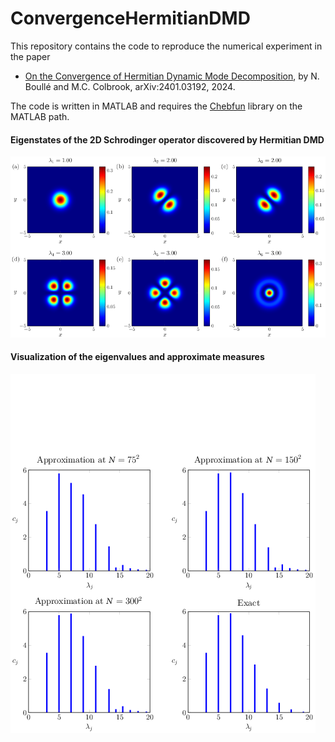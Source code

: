 # ConvergenceHermitianDMD

This repository contains the code to reproduce the numerical experiment in the paper
- [On the Convergence of Hermitian Dynamic Mode Decomposition](https://arxiv.org/abs/2401.03192), by N. Boullé and M.C. Colbrook, arXiv:2401.03192, 2024.

The code is written in MATLAB and requires the [Chebfun](https://www.chebfun.org/) library on the MATLAB path.

#### Eigenstates of the 2D Schrodinger operator discovered by Hermitian DMD
![example_1](example_1.png) 

#### Visualization of the eigenvalues and approximate measures
![example_2](example_2.png) 